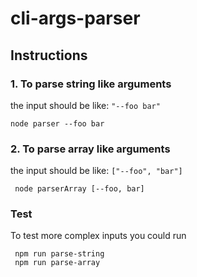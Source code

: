 # cli-args-parser

## Instructions
### 1. To parse string like arguments
  the input should be like: `"--foo bar"`

    node parser --foo bar
 
 ### 2. To parse array like arguments
   the input should be like: `["--foo", "bar"]`
 
     node parserArray [--foo, bar]
  
 ### Test
   To test more complex inputs you could run
 
     npm run parse-string
     npm run parse-array
  
